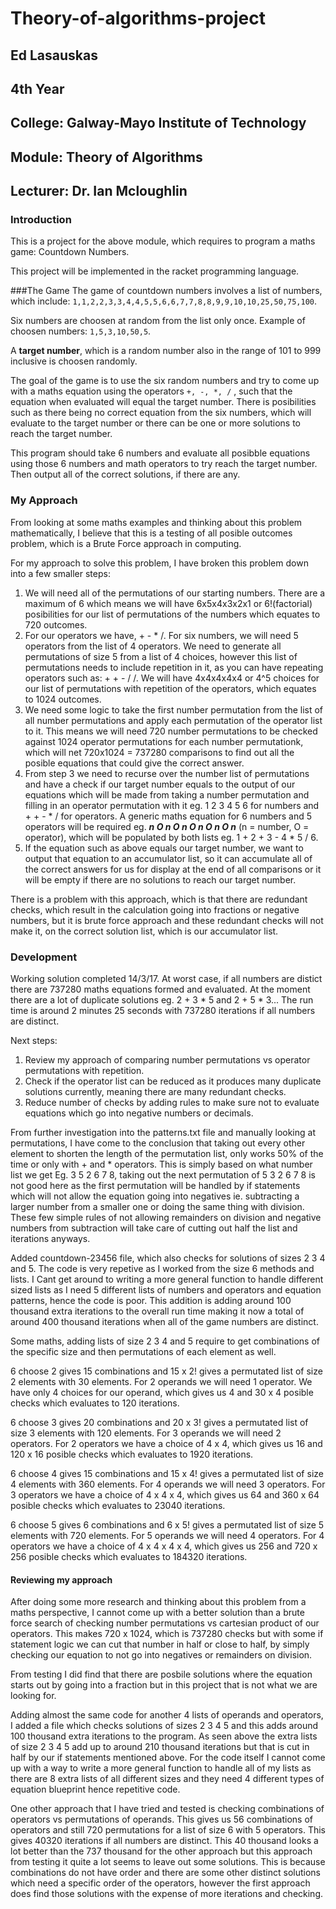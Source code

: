 # Theory-of-algorithms-project

## Ed Lasauskas
## 4th Year
## College: Galway-Mayo Institute of Technology
## Module: Theory of Algorithms
## Lecturer: Dr. Ian Mcloughlin

### Introduction
This is a project for the above module, which requires to program a maths game: Countdown Numbers.

This project will be implemented in the racket programming language.

###The Game
The game of countdown numbers involves a list of numbers, which include: `1,1,2,2,3,3,4,4,5,5,6,6,7,7,8,8,9,9,10,10,25,50,75,100`. 

Six numbers are choosen at random from the list only once. Example of choosen numbers: `1,5,3,10,50,5`.

A **target number**, which is a random number also in the range of 101 to 999 inclusive is choosen randomly.

The goal of the game is to use the six random numbers and try to come up with a maths equation using the operators `+, -, *, /` , such that the equation when evaluated will equal the target number. There is posibilities such as there being no correct equation from the six numbers, which will evaluate to the target number or there can be one or more solutions to reach the target number.

This program should take 6 numbers and evaluate all posibble equations using those 6 numbers and math operators to try reach the target number. Then output all of the correct solutions, if there are any.

### My Approach
From looking at some maths examples and thinking about this problem mathematically, I believe that this is a testing of all posible outcomes problem, which is a Brute Force approach in computing.

For my approach to solve this problem, I have broken this problem down into a few smaller steps:

1. We will need all of the permutations of our starting numbers. There are a maximum of 6 which means we will have 6x5x4x3x2x1 or 6!(factorial) posibilities for our list of permutations of the numbers which equates to 720 outcomes.
2. For our operators we have, + - * /. For six numbers, we will need 5 operators from the list of 4 operators. We need to generate all permutations of size 5 from a list of 4 choices, however this list of permutations needs to include repetition in it, as you can have repeating operators such as: + + - / /. We will have 4x4x4x4x4 or 4^5 choices for our list of permutations with repetition of the operators, which equates to 1024 outcomes.
3. We need some logic to take the first number permutation from the list of all number permutations and apply each permutation of the operator list to it. This means we will need 720 number permutations to be checked against 1024 operator permutations for each number permutationk, which will net 720x1024 = 737280 comparisons to find out all the posible equations that could give the correct answer.
4. From step 3 we need to recurse over the number list of permutations and have a check if our target number equals to the output of our equations which will be made from taking a number permutation and filling in an operator permutation with it eg. 1 2 3 4 5 6 for numbers and + + - * / for operators. A generic maths equation for 6 numbers and 5 operators will be required eg. ***n O n O n O n O n O n*** (n = number, O = operator), which will be populated by both lists eg. 1 + 2 + 3 - 4 * 5 / 6.
5. If the equation such as above equals our target number, we want to output that equation to an accumulator list, so it can accumulate all of the correct answers for us for display at the end of all comparisons or it will be empty if there are no solutions to reach our target number.

There is a problem with this approach, which is that there are redundant checks, which result in the calculation going into fractions or negative numbers, but it is brute force approach and these redundant checks will not make it, on the correct solution list, which is our accumulator list.

### Development
Working solution completed 14/3/17. At worst case, if all numbers are distict there are 737280 maths equations formed and evaluated.
At the moment there are a lot of duplicate solutions eg. 2 + 3 * 5 and 2 + 5 * 3...
The run time is around 2 minutes 25 seconds with 737280 iterations if all numbers are distinct.

Next steps:
1. Review my approach of comparing number permutations vs operator permutations with repetition.
2. Check if the operator list can be reduced as it produces many duplicate solutions currently, meaning there are many redundant checks.
3. Reduce number of checks by adding rules to make sure not to evaluate equations which go into negative numbers or decimals.

From further investigation into the patterns.txt file and manually looking at permutations, I have come to the conclusion that taking out every other element to shorten the length
of the permutation list, only works 50% of the time or only with + and * operators. This is simply based on what number list we get Eg. 3 5 2 6 7 8, taking out the next permutation of
5 3 2 6 7 8 is not good here as the first permutation will be handled by if statements which will not allow the equation going into negatives ie. subtracting a larger number from a
smaller one or doing the same thing with division. These few simple rules of not allowing remainders on division and negative numbers from subtraction will take care of cutting out half the list
and iterations anyways.

Added countdown-23456 file, which also checks for solutions of sizes 2 3 4 and 5. The code is very repetive as I worked from the size 6 methods and lists. I Cant get around to writing a more
general function to handle different sized lists as I need 5 different lists of numbers and operators and equation patterns, hence the code is poor.
This addition is adding around 100 thousand extra iterations to the overall run time making it now a total of around 400 thousand iterations when all of the game numbers are distinct.

Some maths, adding lists of size 2 3 4 and 5 require to get combinations of the specific size and then permutations of each element as well.

6 choose 2 gives 15 combinations and 15 x 2! gives a permutated list of size 2 elements with 30 elements. For 2 operands we will need 1 operator. We have only 4 choices for our operand, which gives us 4 and 30 x 4 posible checks which evaluates to 120 iterations.

6 choose 3 gives 20 combinations and 20 x 3! gives a permutated list of size 3 elements with 120 elements. For 3 operands we will need 2 operators. For 2 operators we have a choice of 4 x 4, which gives us 16 and 120 x 16 posible checks which evaluates to 1920 iterations.

6 choose 4 gives 15 combinations and 15 x 4! gives a permutated list of size 4 elements with 360 elements. For 4 operands we will need 3 operators. For 3 operators we have a choice of 4 x 4 x 4, which gives us 64 and 360 x 64 posible checks which evaluates to 23040 iterations.

6 choose 5 gives 6 combinations and 6 x 5! gives a permutated list of size 5 elements with 720 elements. For 5 operands we will need 4 operators. For 4 operators we have a choice of 4 x 4 x 4 x 4, which gives us 256 and 720 x 256 posible checks which evaluates to 184320 iterations.

#### Reviewing my approach

After doing some more research and thinking about this problem from a maths perspective, I cannot come up with a better solution than a brute force search of checking number permutations vs cartesian product of our operators. This makes 720 x 1024, which is 737280 checks but with some if statement logic we can cut that number in half or close to half, by simply checking our equation to not go into negatives or remainders on division. 

From testing I did find that there are posbile solutions where the equation starts out by going into a fraction but in this project that is not what we are looking for.

Adding almost the same code for another 4 lists of operands and operators, I added a file which checks solutions of sizes 2 3 4 5 and this adds around 100 thousand extra iterations to the program. As seen above the extra lists of size 2 3 4 5 add up to around 210 thousand iterations but that is cut in half by our if statements mentioned above. For the code itself I cannot come up with a way to write a more general function to handle all of my lists as there are 8 extra lists of all different sizes and they need 4 different types of equation blueprint hence repetitive code.

One other approach that I have tried and tested is checking combinations of operators vs permutations of operands. This gives us 56 combinations of operators and still 720 permutations for a list of size 6 with 5 operators. This gives 40320 iterations if all numbers are distinct. This 40 thousand looks a lot better than the 737 thousand for the other approach but this approach from testing it quite a lot seems to leave out some solutions. This is because combinations do not have order and there are some other distinct solutions which need a specific order of the operators, however the first approach does find those solutions with the expense of more iterations and checking.
